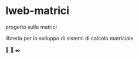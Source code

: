 # lweb-matrici
progetto sulle matrici

libreria per lo sviluppo di sistemi di calcolo matriciale

🍋 🍇 ✒️
